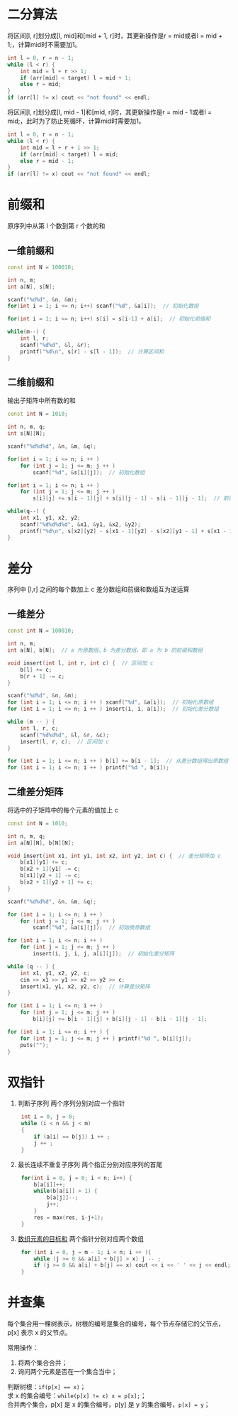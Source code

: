 # 二分算法
将区间[l, r]划分成[l, mid]和[mid + 1, r]时，其更新操作是r = mid或者l = mid + 1;，计算mid时不需要加1。
```cpp
int l = 0, r = n - 1;
while (l < r) {
    int mid = l + r >> 1;
    if (arr[mid] < target) l = mid + 1;
    else r = mid;
}
if (arr[l] != x) cout << "not found" << endl;
```
将区间[l, r]划分成[l, mid - 1]和[mid, r]时，其更新操作是r = mid - 1或者l = mid;，此时为了防止死循环，计算mid时需要加1。
```cpp
int l = 0, r = n - 1;
while (l < r) {
    int mid = l + r + 1 >> 1;
    if (arr[mid] < target) l = mid;
    else r = mid - 1;
}
if (arr[l] != x) cout << "not found" << endl;
```


# 前缀和
原序列中从第 l 个数到第 r 个数的和
## 一维前缀和
```cpp
const int N = 100010;

int n, m;
int a[N], s[N];

scanf("%d%d", &n, &m);
for(int i = 1; i <= n; i++) scanf("%d", &a[i]);  // 初始化数组

for(int i = 1; i <= n; i++) s[i] = s[i-1] + a[i];  // 初始化前缀和

while(m--) {
    int l, r;
    scanf("%d%d", &l, &r);
    printf("%d\n", s[r] - s[l - 1]);  // 计算区间和
}
```

## 二维前缀和
输出子矩阵中所有数的和
```cpp
const int N = 1010;

int n, m, q;
int s[N][N];

scanf("%d%d%d", &n, &m, &q);

for(int i = 1; i <= n; i ++ )
    for (int j = 1; j <= m; j ++ )
        scanf("%d", &s[i][j]);  // 初始化数组

for(int i = 1; i <= n; i ++ )
    for (int j = 1; j <= m; j ++ )
        s[i][j] += s[i - 1][j] + s[i][j - 1] - s[i - 1][j - 1];  // 前缀和初始化

while(q--) {
    int x1, y1, x2, y2;
    scanf("%d%d%d%d", &x1, &y1, &x2, &y2);
    printf("%d\n", s[x2][y2] - s[x1 - 1][y2] - s[x2][y1 - 1] + s[x1 - 1][y1 - 1]);  // 计算区间和
}
```


# 差分
序列中 [l,r] 之间的每个数加上 c
差分数组和前缀和数组互为逆运算
## 一维差分
```cpp
const int N = 100010;

int n, m;
int a[N], b[N];  // a 为原数组，b 为差分数组，即 a 为 b 的前缀和数组

void insert(int l, int r, int c) {  // 区间加 c
    b[l] += c;
    b[r + 1] -= c;
}

scanf("%d%d", &n, &m);
for (int i = 1; i <= n; i ++ ) scanf("%d", &a[i]);  // 初始化原数组
for (int i = 1; i <= n; i ++ ) insert(i, i, a[i]);  // 初始化差分数组

while (m -- ) {
    int l, r, c;
    scanf("%d%d%d", &l, &r, &c);
    insert(l, r, c);  // 区间加 c
}

for (int i = 1; i <= n; i ++ ) b[i] += b[i - 1];  // 从差分数组得出原数组
for (int i = 1; i <= n; i ++ ) printf("%d ", b[i]);
```

## 二维差分矩阵
将选中的子矩阵中的每个元素的值加上 c
```cpp
const int N = 1010;

int n, m, q;
int a[N][N], b[N][N];

void insert(int x1, int y1, int x2, int y2, int c) {  // 差分矩阵加 c
    b[x1][y1] += c;
    b[x2 + 1][y1] -= c;
    b[x1][y2 + 1] -= c;
    b[x2 + 1][y2 + 1] += c;
}

scanf("%d%d%d", &n, &m, &q);

for (int i = 1; i <= n; i ++ )
    for (int j = 1; j <= m; j ++ )
        scanf("%d", &a[i][j]);  // 初始换原数组

for (int i = 1; i <= n; i ++ )
    for (int j = 1; j <= m; j ++ )
        insert(i, j, i, j, a[i][j]);  // 初始化差分矩阵

while (q -- ) {
    int x1, y1, x2, y2, c;
    cin >> x1 >> y1 >> x2 >> y2 >> c;
    insert(x1, y1, x2, y2, c);  // 计算差分矩阵
}

for (int i = 1; i <= n; i ++ )
    for (int j = 1; j <= m; j ++ )
        b[i][j] += b[i - 1][j] + b[i][j - 1] - b[i - 1][j - 1];

for (int i = 1; i <= n; i ++ ) {
    for (int j = 1; j <= m; j ++ ) printf("%d ", b[i][j]);
    puts("");
}
```


# 双指针
1. 判断子序列
   两个序列分别对应一个指针
   ```cpp
    int i = 0, j = 0;
    while (i < n && j < m)
    {
        if (a[i] == b[j]) i ++ ;
        j ++ ;
    }
   ```
2. 最长连续不重复子序列
   两个指正分别对应序列的首尾
   ```cpp
    for(int i = 0, j = 0; i < n; i++) {
        b[a[i]]++;
        while(b[a[i]] > 1) {
            b[a[j]]--;
            j++;
        }
        res = max(res, i-j+1);
    }
   ```
3. [数组元素的目标和](https://www.acwing.com/problem/content/802/)
   两个指针分别对应两个数组
   ```cpp
    for (int i = 0, j = m - 1; i < n; i ++ ){
        while (j >= 0 && a[i] + b[j] > x) j -- ;
        if (j >= 0 && a[i] + b[j] == x) cout << i << ' ' << j << endl;
    }
    ```


# 并查集
每个集合用一棵树表示，树根的编号是集合的编号，每个节点存储它的父节点，p[x] 表示 x 的父节点。

常用操作：
1. 将两个集合合并；
2. 询问两个元素是否在一个集合当中；

判断树根：`if(p[x] == x)`；  
求 x 的集合编号：`while(p[x] != x) x = p[x];`；  
合并两个集合，p[x] 是 x 的集合编号，p[y] 是 y 的集合编号，`p[x] = y`；  
